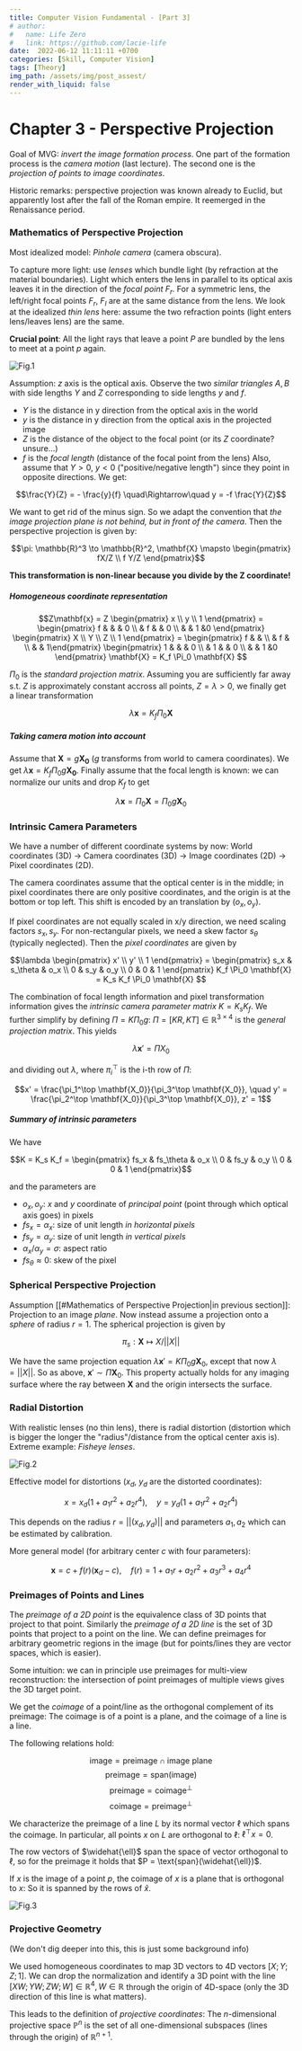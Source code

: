 ```yaml
---
title: Computer Vision Fundamental - [Part 3]
# author:
#   name: Life Zero
#   link: https://github.com/lacie-life
date:  2022-06-12 11:11:11 +0700
categories: [Skill, Computer Vision]
tags: [Theory]
img_path: /assets/img/post_assest/
render_with_liquid: false
---
```


# Chapter 3 - Perspective Projection

Goal of MVG: *invert the image formation process*. One part of the formation process is the *camera motion* (last lecture). The second one is the *projection of points to image coordinates*.

Historic remarks: perspective projection was known already to Euclid, but apparently lost after the fall of the Roman empire. It reemerged in the Renaissance period.

### Mathematics of Perspective Projection
Most idealized model: *Pinhole camera* (camera obscura).

To capture more light: use *lenses* which bundle light (by refraction at the material boundaries). Light which enters the lens in parallel to its optical axis leaves it in the direction of the *focal point* $F_r$. For a symmetric lens, the left/right focal points $F_r$, $F_l$ are at the same distance from the lens. We look at the idealized *thin lens* here: assume the two refraction points (light enters lens/leaves lens) are the same.

**Crucial point**: All the light rays that leave a point $P$ are bundled by the lens to meet at a point $p$ again.

![Fig.1](https://github.com/lacie-life/lacie-life.github.io/blob/main/assets/img/post_assest/thin-lens.png?raw=true)

Assumption: $z$ axis is the optical axis. Observe the two *similar triangles* $A, B$ with side lengths $Y$ and $Z$ corresponding to side lengths $y$ and $f$.
- $Y$ is the distance in y direction from the optical axis in the world
- $y$ is the distance in y direction from the optical axis in the projected image
- $Z$ is the distance of the object to the focal point (or its $Z$ coordinate? unsure...)
- $f$ is the *focal length* (distance of the focal point from the lens)
Also, assume that $Y > 0$, $y < 0$ ("positive/negative length") since they point in opposite directions. We get:

$$\frac{Y}{Z} = - \frac{y}{f} \quad\Rightarrow\quad y = -f \frac{Y}{Z}$$

We want to get rid of the minus sign. So we adapt the convention that *the image projection plane is not behind, but in front of the camera*. Then the perspective projection is given by:

$$\pi: \mathbb{R}^3 \to \mathbb{R}^2, \mathbf{X} \mapsto \begin{pmatrix} fX/Z \\ f Y/Z \end{pmatrix}$$

**This transformation is non-linear because you divide by the Z coordinate!**

##### Homogeneous coordinate representation

$$Z\mathbf{x}
= Z \begin{pmatrix} x \\ y \\ 1 \end{pmatrix}
= \begin{pmatrix} f & & & 0 \\ & f & & 0 \\ & & 1 &0 \end{pmatrix} \begin{pmatrix} X \\ Y \\ Z \\ 1 \end{pmatrix}
= \begin{pmatrix} f & & \\ & f & \\ & & 1\end{pmatrix}
 \begin{pmatrix} 1 & & & 0 \\ & 1 & & 0 \\ & & 1 &0 \end{pmatrix}
 \mathbf{X}
= K_f \Pi_0 \mathbf{X}
$$

$\Pi_0$ is the *standard projection matrix*. Assuming you are sufficiently far away s.t. $Z$ is approximately constant accross all points, $Z = \lambda > 0$, we finally get a linear transformation

$$\lambda \mathbf{x} = K_f \Pi_0 \mathbf{X}$$

##### Taking camera motion into account
Assume that $\mathbf{X} = g \mathbf{X_0}$ ($g$ transforms from world to camera coordinates). We get $\lambda \mathbf{x} = K_f \Pi_0 g \mathbf{X_0}$. Finally assume that the focal length is known: we can normalize our units and drop $K_f$ to get

$$\lambda \mathbf{x} = \Pi_0 \mathbf{X} = \Pi_0 g \mathbf{X}_0$$

### Intrinsic Camera Parameters
We have a number of different coordinate systems by now: World coordinates (3D) -> Camera coordinates (3D) -> Image coordinates (2D) -> Pixel coordinates (2D).

The camera coordinates assume that the optical center is in the middle; in pixel coordinates there are only positive coordinates, and the origin is at the bottom or top left. This shift is encoded by an translation by $(o_x, o_y)$.

If pixel coordinates are not equally scaled in x/y direction, we need scaling factors $s_x, s_y$. For non-rectangular pixels, we need a skew factor $s_\theta$ (typically neglected). Then the *pixel coordinates* are given by

$$\lambda \begin{pmatrix} x' \\ y' \\ 1 \end{pmatrix}
= \begin{pmatrix} s_x & s_\theta & o_x \\ 0 & s_y & o_y \\ 0 & 0 & 1 \end{pmatrix} K_f \Pi_0 \mathbf{X}
= K_s K_f \Pi_0 \mathbf{X}
$$

The combination of focal length information and pixel transformation information gives the *intrinsic camera parameter matrix* $K = K_s K_f$. We further simplify by defining $\Pi = K \Pi_0 g$: $\Pi = [KR, KT] \in \mathbb{R}^{3 \times 4}$ is the *general projection matrix*. This yields

$$\lambda \mathbf{x}' = \Pi X_0$$

 and dividing out $\lambda$, where $\pi_i^\top$ is the i-th row of $\Pi$:
 
 $$x' = \frac{\pi_1^\top \mathbf{X_0}}{\pi_3^\top \mathbf{X_0}}, \quad y' = \frac{\pi_2^\top \mathbf{X_0}}{\pi_3^\top \mathbf{X_0}}, z' = 1$$
 
 ##### Summary of intrinsic parameters
 We have

$$K = K_s K_f = \begin{pmatrix} fs_x & fs_\theta & o_x \\ 0 & fs_y & o_y \\ 0 & 0 & 1 \end{pmatrix}$$

and the parameters are 
- $o_x, o_y$: $x$ and $y$ coordinate of *principal point* (point through which optical axis goes) in pixels
- $f s_x = \alpha_x$: size of unit length *in horizontal pixels*
- $f s_y = \alpha_y$: size of unit length *in vertical pixels*
- $\alpha_x / \alpha_y = \sigma$: aspect ratio
- $f s_\theta \approx 0$: skew of the pixel




### Spherical Perspective Projection
Assumption [[#Mathematics of Perspective Projection|in previous section]]: Projection to an image *plane*. Now instead assume a projection onto a *sphere* of radius $r = 1$. The spherical projection is given by 

$$\pi_s: \mathbf{X} \mapsto X / ||X||$$

We have the same projection equation $\lambda \mathbf{x}' = K \Pi_0 g \mathbf{X}_0$, except that now $\lambda = ||X||$. So as above, $\mathbf{x}' \sim \Pi \mathbf{X}_0$. This property actually holds for any imaging surface where the ray between $\mathbf{X}$ and the origin intersects the surface.


### Radial Distortion
With realistic lenses (no thin lens), there is radial distortion (distortion which is bigger the longer the "radius"/distance from the optical center axis is). Extreme example: *Fisheye lenses*.

![Fig.2](https://github.com/lacie-life/lacie-life.github.io/blob/main/assets/img/post_assest/radial-distortion-bookshelves.png?raw=true)


Effective model for distortions ($x_d$, $y_d$ are the distorted coordinates):

$$x = x_d(1 + a_1 r^2 + a_2 r^4), \quad y = y_d (1 + a_1 r^2 + a_2 r^4)$$

This depends on the radius $r = ||(x_d, y_d)||$ and parameters $a_1, a_2$ which can be estimated by calibration.

More general model (for arbitrary center $c$ with four parameters):

$$\mathbf{x} = c + f(r) (\mathbf{x}_d - c), \quad f(r) = 1 + a_1 r + a_2 r^2 + a_3 r^3 + a_4 r^4$$


### Preimages of Points and Lines
The *preimage of a 2D point* is the equivalence class of 3D points that project to that point. Similarly the *preimage of a 2D line* is the set of 3D points that project to a point on the line. We can define preimages for arbitrary geometric regions in the image (but for points/lines they are vector spaces, which is easier).

Some intuition: we can in principle use preimages for multi-view reconstruction: the intersection of point preimages of multiple views gives the 3D target point.

We get the *coimage* of a point/line as the orthogonal complement of its preimage: The coimage is of a point is a plane, and the coimage of a line is a line.

The following relations hold:

$$\text{image} = \text{preimage} \cap \text{image plane}$$
$$\text{preimage} = \text{span}(\text{image})$$
$$\text{preimage} = \text{coimage}^\bot$$
$$\text{coimage} = \text{preimage}^\bot$$

We characterize the preimage of a line $L$ by its normal vector $\ell$ which spans the coimage. In particular, all points $x$ on $L$ are orthogonal to $\ell$: $\ell^\top x = 0$.

The row vectors of $\widehat{\ell}$ span the space of vector orthogonal to $\ell$, so for the preimage it holds that $P = \text{span}(\widehat{\ell})$.

If $x$ is the image of a point $p$, the coimage of $x$ is a plane that is orthogonal to $x$: So it is spanned by the rows of $\widehat{x}$.

![Fig.3](https://github.com/lacie-life/lacie-life.github.io/blob/main/assets/img/post_assest/preimage-coimage-summary.png?raw=true)


### Projective Geometry
(We don't dig deeper into this, this is just some background info)

We used homogeneous coordinates to map 3D vectors to 4D vectors $[X; Y; Z; 1]$. We can drop the normalization and identify a 3D point with the line $[XW; YW; ZW; W] \in \mathbb{R}^4, W \in \mathbb{R}$ through the origin of 4D-space (only the 3D direction of this line is what matters).

This leads to the definition of *projective coordinates*: The $n$-dimensional projective space $\mathbb{P}^n$ is the set of all one-dimensional subspaces (lines through the origin) of $\mathbb{R}^{n+1}$.


